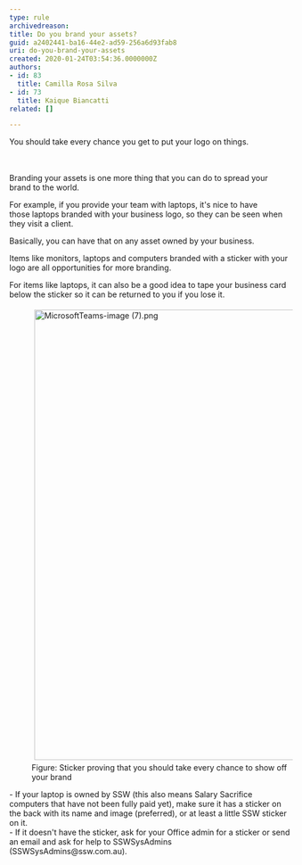```yaml
---
type: rule
archivedreason: 
title: Do you brand your assets?
guid: a2402441-ba16-44e2-ad59-256a6d93fab8
uri: do-you-brand-your-assets
created: 2020-01-24T03:54:36.0000000Z
authors:
- id: 83
  title: Camilla Rosa Silva
- id: 73
  title: Kaique Biancatti
related: []

---
```



You should take every&#160;chance you get&#160;to put your logo on things.&#160;<br>
<br><excerpt class='endintro'></excerpt><br>
<p>Branding your assets is one more thing that you can do to spread your brand to the world.</p><p>For example, if you provide your team with laptops, it's nice to&#160;have those&#160;laptops branded with your business logo, so they can be seen when they&#160;visit a client.<br></p><p>​Basically, you can have that on any asset owned by your business.<br></p><p>Items like&#160;monitors, laptops and computers branded with a sticker with your logo&#160;are all opportunities for&#160;more&#160;branding.<br></p><p>For items like laptops, it can also be a good idea to&#160;tape your business card below the sticker so it can be returned to you if you lose it.​<br></p><dl class="ssw15-rteElement-ImageArea"><dd class="ssw15-rteElement-FigureNormal"><img src="/SiteAssets/brand-your-assets/MicrosoftTeams-image%20(7).png" alt="MicrosoftTeams-image (7).png" style="margin&#58;5px;width&#58;808px;" />Figure&#58; Sticker proving that you should take every chance to show off your brand<br></dd></dl><p></p><div class="ssw15-rteElement-ContentBlock-SSW-Only">-&#160;​​​If your laptop is owned by SSW (this also means Salary Sacrifice computers that have not been fully paid yet), make sure it has a sticker on the back with its name and image (preferred), or at least a little SSW sticker on it.<br>-&#160;​​If it doesn't have the sticker, ask for your Office admin for a sticker or send an email and ask for help to SSWSysAdmins (SSWSysAdmins@ssw.com.au).​<br></div><p><br></p>


